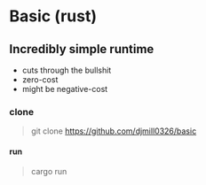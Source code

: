 # Basic (rust)
## Incredibly simple runtime
- cuts through the bullshit
- zero-cost
- might be negative-cost
### clone
> git clone https://github.com/djmill0326/basic
#### run
> cargo run
